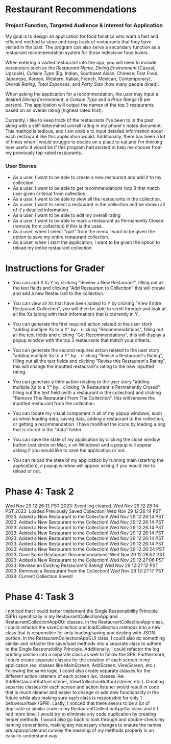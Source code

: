 # Restaurant Recommendations

### Project Function, Targeted Audience & Interest for Application
My goal is to design an application for food fanatics who want a fast and efficient method to store 
and keep track of restaurants that they have visited in the past. The program can also serve a 
secondary function as a restaurant recommendation system for those indecisive food lovers. 

When entering a visited restaurant into the app, you will need to include parameters such as the 
_Restaurant Name_, _Dining Environment_ (Casual, Upscale), _Cuisine Type_ (Eg. Indian, Southeast Asian, Chinese, 
Fast Food, Japanese, Korean, Western, Italian, French, Mexican, Contemporary), _Overall Rating_,
_Total Expenses_, and _Party Size_ (how many people dined).

When asking the application for a recommendation, the user may input a desired _Dining Environment_, 
a _Cuisine Type_ and a _Price Range_ ($ per person). The application will output the names of the top 3
restaurants based on an overall rating (highest rated first).

Currently, I like to keep track of the restaurants I've been to in the past along with a self-determined
overall rating in my phone's notes document. This method is tedious, and I am unable to input detailed
information about each restaurant like this application would. Additionally, there has been a lot of times
when I would struggle to decide on a place to eat,and I'm thinking how useful it would be if this program
had existed to help me choose from my previously top-rated restaurants. 

### User Stories
- As a user, I want to be able to create a new restaurant and add it to my collection.
- As a user, I want to be able to get recommendations (top 3 that match user given criteria) from collection.
- As a user, I want to be able to view all the restaurants in the collection.
- As a user, I want to select a restaurant in the collection and be shown all of it's detailed information.
- As a user, I want to be able to edit my overall rating
- As a user, I want to be able to mark a restaurant as Permanently Closed (remove from collection) if this is the case.
- As a user, when I select "quit" from the menu I want to be given the option to save my entire restaurant collection.
- As a user, when I start the application, I want to be given the option to reload my entire restaurant collection.

# Instructions for Grader
- You can add X to Y by clicking "Review a New Restaurant", filling out all the text fields and clicking 
  "Add Restaurant to Collection" this will create and add a new Restaurant to the collection.

- You can view all Xs that have been added to Y by clicking "View Entire Restaurant Collection", you will then
  be able to scroll through and look at all the Xs (along with their information) that is currently in Y.

- You can generate the first required action related to the user story "adding multiple Xs to a Y" by...
  clicking "Recommendations", filling out all the text fields and clicking "Get Recommendations", this will
  display a popup window with the top 3 restaurants that match your criteria.

- You can generate the second required action related to the user story "adding multiple Xs to a Y" by...
  clicking "Revise a Restaurant's Rating", filling out all the text fields and clicking 
  "Revise this Restaurant's Rating", this will change the inputted restaurant's rating to the new inputted rating.

- You can generate a third action relating to the user story "adding multiple Xs to a Y" by... clicking
  "A Restaurant is Permanently Closed", filling out the text field (with a restaurant in the collection) and clicking
  "Remove This Restaurant From The Collection", this will remove the inputted restaurant from the collection.

- You can locate my visual component in all of my popup windows, such as when loading data, saving data, adding a 
  restaurant to the collection, or getting a recommendation. I have modified the icons by loading a png that is stored
  in the "data" folder. 

- You can save the state of my application by clicking the close window button (red circle on Mac, x on Windows)
  and a popup will appear asking if you would like to save the application or not. 

- You can reload the state of my application by running main (starting the application), a popup window
  will appear asking if you would like to reload or not.

# Phase 4: Task 2
Wed Nov 29 12:26:13 PST 2023: Event log cleared.
Wed Nov 29 12:26:14 PST 2023: Loaded Previously Saved Collection!
Wed Nov 29 12:26:14 PST 2023: Added a New Restaurant to the Collection!
Wed Nov 29 12:26:14 PST 2023: Added a New Restaurant to the Collection!
Wed Nov 29 12:26:14 PST 2023: Added a New Restaurant to the Collection!
Wed Nov 29 12:26:14 PST 2023: Added a New Restaurant to the Collection!
Wed Nov 29 12:26:14 PST 2023: Added a New Restaurant to the Collection!
Wed Nov 29 12:26:14 PST 2023: Added a New Restaurant to the Collection!
Wed Nov 29 12:26:14 PST 2023: Added a New Restaurant to the Collection!
Wed Nov 29 12:26:24 PST 2023: Gave Some Restaurant Recommendations!
Wed Nov 29 12:26:52 PST 2023: Added a New Restaurant to the Collection!
Wed Nov 29 12:27:06 PST 2023: Revised an Existing Restaurant's Rating!
Wed Nov 29 12:27:12 PST 2023: Removed a Restaurant from the Collection!
Wed Nov 29 12:27:17 PST 2023: Current Collection Saved!

# Phase 4: Task 3
I noticed that I could better implement the Single Responsibility Principle (SPR) specifically in my 
RestaurantCollectionApp and RestaurantCollectionAppGUI classes. 
In the RestaurantCollectionApp class, I could refactor the saveCollection and loadCollection methods into a new class 
that is responsible for only loading/saving and dealing with JSON portion. 
In the RestaurantCollectionAppGUI class, I could also do something similar and refactor the save/load methods into a 
separate class to adhere to the Single Responsibility Principle.
Additionally, I could refactor the log printing section into a separate class as well to follow the SPR. 
Furthermore, I could create separate classes for the creation of each screen in my application 
(ex. classes like MainScreen, AddScreen, ViewScreen, etc.). 
Following the same logic, I could also create separate classes for the different action listeners of each screen 
(ex. classes like AddRestaurantButtonListener, ViewCollectionButtonListener, etc.). 
Creating separate classes for each screen and action listener would result in code that is much cleaner and easier to 
change or add new functionality in the future while also making sure each class is responsible for only 
1 behaviour/task (SPR).
Lastly, I noticed that there seems to be a lot of duplicate or similar code in my RestaurantCollectionAppGui class
and if I had more time, I would try to eliminate any code duplication by creating helper methods. I would also go back
to look through and double-check my naming conventions, making any necessary changes to ensure the names are appropriate
and convey the meaning of my methods properly in an easy-to-understand way.





